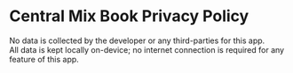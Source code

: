 # Central Mix Book Privacy Policy

No data is collected by the developer or any third-parties for this app.<br />
All data is kept locally on-device; no internet connection is required for any feature of this app.
